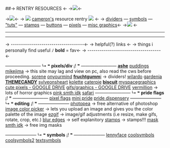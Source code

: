 ##-> RENTRY RESOURCES <-
->![](https://media.discordapp.net/attachments/1147607517229240531/1150488821264293998/ezgif.com-resize.gif?width=387&height=387)<-

->![](https://64.media.tumblr.com/d8f2adad98845a94ce9715475c1e8676/0d9d6392a423e969-72/s500x750/5a625ade06b35d864014027998d07d66b4d04b8e.gifv)<-
-> ![](https://media.discordapp.net/attachments/860333357169508355/1055308637914026005/N0rq1bf.png) [cameron's](https://rentry.co/fishyfishyfishy) resource rentry ![](https://media.discordapp.net/attachments/860333357169508355/1055308638182453248/L0XuzE4.png) <-
-> [dividers](https://rentry.co/camdiv) — [symbols](https://rentry.co/symb0ls) — ["tuts"](https://rentry.co/tutorialz) — [stamps](https://rentry.co/rentrystamps) — [buttons](https://rentry.co/buttonzz) — [pixels](https://rentry.co/P1X3LS) — [misc graphics](https://rentry.co/miscgraphics)<-
->![](https://64.media.tumblr.com/d8f2adad98845a94ce9715475c1e8676/0d9d6392a423e969-72/s500x750/5a625ade06b35d864014027998d07d66b4d04b8e.gifv) <-
***
***
-> ------------------------------------<-
-> helpful(?) links  <-
-> things i personally find useful ﾉ **bold** = fav<-
-> ------------------------------------<-

————————
↳ ❝ **pixels/div** ¡! ❞
————————
[**ashe**](https://rentry.co/ashepixels)
[puddings](https://rentry.co/puddings)
[mikejima](https://mikejima.crd.co) → this site may lag and view on pc, also read the cws before proceeding.
[sorene](https://rentry.co/sorene)
[onyourmind](https://rentry.co/onyourmind)
[**fruchtgumm**i](https://fruchtgummi.tumblr.com/tagged/dividers) → dividers!
[wilardo](https://wilardo.crd.co)
[gardenia](https://gardenia.ju.mp/#graphics)
[**THEMECANDY**](https://themecandy.tumblr.com/myfavicons)
[sylveonsheart](https://www.tumblr.com/sylveonsheart)
[kolette](https://rentry.co/meruru)
[caterpie](https://caterpie.crd.co)
[**biscuit**](https://biscuit.crd.co)
[myspacegraphics](https://web.archive.org/web/20060212145345/http://myspacegraphics.us/divider+graphics.htm)
[cute pixels - GOOGLE DRIVE](https://drive.google.com/drive/folders/17oT9Kf7gHjMODaD5DyFoqv04lJyA7BPJ)
[gifs/graphics - GOOGLE DRIVE](https://drive.google.com/drive/folders/1eQx_UiPvEvI4ZZECoPOuRrLhIE_6XbBy)
[vermillion](https://vermillion.drr.ac) → lots of horror graphics
[pink smth idk](https://toyhou.se/8576082.--assets--/gallery)
[safari](https://pixelsafari.neocities.org)
————————
↳ ❝ **pride flags** ¡! ❞
————————
[pixel flags](https://rentry.co/pixelflags)
[mini pride](https://toyhou.se/6899962.mini-pride-flags/gallery)
[pride dispensery](https://rentry.co/RENTRYFLAGS)
———————
↳ ❝ **editing** ¡! ❞
———————
[photopea](https://www.photopea.com) → free alternative of photoshop
[image color picker](https://imagecolorpicker.com) → lets you upload an image and gives you the color palette of the image
[ezgif](https://ezgif.com) → image/gif adjustments (i.e resize, make gifs, rotate, crop, etc.)
[blur edges](https://www.quickpicturetools.com/en/blur_edges/) → self explanitory
[stamps](https://www.deviantart.com/clefairykid/journal/Stamps-For-Beginners-and-Beyond-216751009) → stamps!!!
[mask smth idk](https://msg.blogfree.net/?act=Search&MID=1314122&c=213254) → free img masks

———————
↳ ❝ **symbols** ¡! ❞
———————
[lennyface](https://www.lennyfacecopypaste.com) 
[coolsymbols](https://www.coolsymbols.io)
[coolsymbols2](https://coolsymbol.com)
[textsymbols](https://www.textsymbols.net)